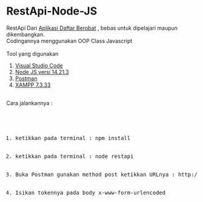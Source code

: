 # RestApi-Node-JS
 RestApi Dari <a target="_blank" href="https://code.visualstudio.com/download">Aplikasi Daftar Berobat</a>  , bebas untuk dipelajari maupun dikembangkan.<br>
 Codingannya menggunakan OOP Class Javascript<br><br>
 Tool yang digunakan
 <ol>
 <li><a target="_blank" href="https://code.visualstudio.com/download">Visual Studio Code</a></li>
 <li><a target="_blank" href="https://nodejs.org/dist/v14.21.3/node-v14.21.3-x64.msi">Node JS versi 14.21.3</a></li>
 <li><a target="_blank" href="https://www.postman.com/downloads/">Postman</a></li>
 <li><a target="_blank" href="https://sourceforge.net/projects/xampp/files/XAMPP%20Windows/7.3.33/xampp-windows-x64-7.3.33-0-VC15-installer.exe/download">XAMPP 7.3.33</a></li>
 </ol>
 <br>
 Cara jalankannya : <br>
 <pre>
 <ol>
 <li>ketikkan pada terminal : npm install</li>
 <li>ketikkan pada terminal : node restapi</li>
 <li>Buka Postman gunakan method post ketikkan URLnya : http://localhost:81/api/cek_token</li>
 <li>Isikan tokennya pada body x-www-form-urlencoded</li>
 </ol>
 </pre>

